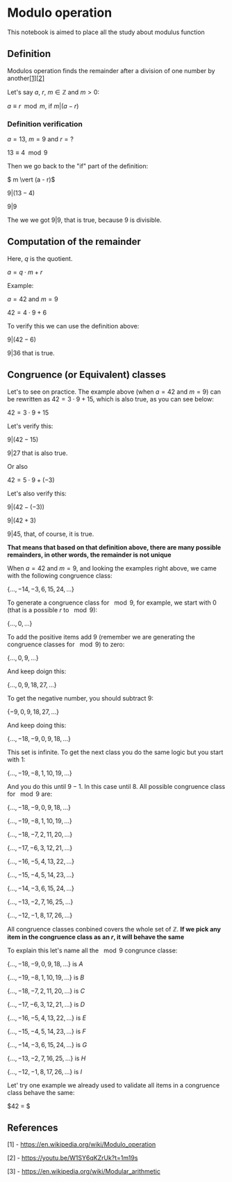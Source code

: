 # Modulo operation

This notebook is aimed to place all the study about modulus function

## Definition

Modulos operation finds the remainder after a division of one number by another[\[1\]](https://en.wikipedia.org/wiki/Modulo_operation)[\[2\]](https://youtu.be/W1SY6qKZrUk?t=1m19s)

Let's say $a$, $r$, $m \in \mathbb{Z}$ and $m > 0$:

$a \equiv r \mod m \text{, if } m \vert (a - r)$

### Definition verification

$a = 13 \text{, } m = 9 \text{ and }r = ?$

$13 \equiv 4 \mod 9$

Then we go back to the "if" part of the definition:

$ m \vert (a - r)$

$9 \vert (13 - 4)$

$9 \vert 9$

The we we got $9 \vert 9$, that is true, because 9 is divisible. 

## Computation of the remainder

Here, $q$ is the quotient.

$a = q \cdot{m} + r$

Example:

$a = 42$ and $m = 9$

$42 = 4 \cdot{9} + 6$

To verify this we can use the definition above:

$9 \vert (42 - 6)$

$9 \vert 36$ that is true.

## Congruence (or Equivalent) classes

Let's to see on practice. The example above (when $a = 42$ and $m = 9$) can be rewritten as $42 = 3 \cdot{9} + 15$, which is also true, as you can see below:

$42 = 3 \cdot{9} + 15$

Let's verify this:

$9 \vert (42 - 15)$

$9 \vert 27$ that is also true.

Or also

$42 = 5 \cdot{9} + (- 3)$

Let's also verify this:

$9 \vert (42 - (- 3))$

$9 \vert (42 + 3)$

$9 \vert 45$, that, of course, it is true.

**That means that based on that definition above, there are many possible remainders, in other words, the remainder is not unique**

When $a = 42$ and $m = 9$, and looking the examples right above, we came with the following congruence class:

$\{..., -14, -3, 6, 15, 24, ...\}$

To generate a congruence class for $\mod 9$, for example, we start with 0 (that is a possible $r$ to $\mod 9$):

$\{..., 0, ...\}$

To add the positive items add 9 (remember we are generating the congruence classes for $\mod 9$) to zero:

$\{..., 0, 9, ...\}$

And keep doign this:

$\{..., 0, 9, 18, 27, ...\}$

To get the negative number, you should subtract 9:

$\{-9, 0, 9, 18, 27, ...\}$

And keep doing this:

$\{..., -18, -9, 0, 9, 18, ...\}$

This set is infinite. To get the next class you do the same logic but you start with $1$:

$\{..., -19, -8, 1, 10, 19, ...\}$

And you do this until $9 - 1$. In this case until 8. All possible congruence class for $\mod 9$ are:

$\{..., -18, -9, 0, 9, 18, ...\}$

$\{..., -19, -8, 1, 10, 19, ...\}$

$\{..., -18, -7, 2, 11, 20, ...\}$

$\{..., -17, -6, 3, 12, 21, ...\}$

$\{..., -16, -5, 4, 13, 22, ...\}$

$\{..., -15, -4, 5, 14, 23, ...\}$

$\{..., -14, -3, 6, 15, 24, ...\}$

$\{..., -13, -2, 7, 16, 25, ...\}$

$\{..., -12, -1, 8, 17, 26, ...\}$

All congruence classes conbined covers the whole set of $\mathbb{Z}$. **If we pick any item in the congruence class as an $r$, it will behave the same**

To explain this let's name all the $\mod 9$ congrunce classe:


$\{..., -18, -9, 0, 9, 18, ...\}$ is $A$

$\{..., -19, -8, 1, 10, 19, ...\}$ is $B$

$\{..., -18, -7, 2, 11, 20, ...\}$ is $C$

$\{..., -17, -6, 3, 12, 21, ...\}$ is $D$

$\{..., -16, -5, 4, 13, 22, ...\}$ is $E$

$\{..., -15, -4, 5, 14, 23, ...\}$ is $F$

$\{..., -14, -3, 6, 15, 24, ...\}$ is $G$

$\{..., -13, -2, 7, 16, 25, ...\}$ is $H$

$\{..., -12, -1, 8, 17, 26, ...\}$ is $I$

Let' try one example we already used to validate all items in a congruence class behave the same:

$42 = $

## References

[1] - https://en.wikipedia.org/wiki/Modulo_operation

[2] - https://youtu.be/W1SY6qKZrUk?t=1m19s

[3] - https://en.wikipedia.org/wiki/Modular_arithmetic
